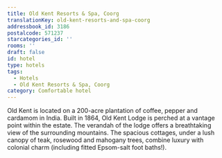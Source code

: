 ```yaml
---
title: Old Kent Resorts & Spa, Coorg
translationKey: old-kent-resorts-and-spa-coorg
addressbook_id: 3186
postalcode: 571237
starcategories_id: ''
rooms: ''
draft: false
id: hotel
type: hotels
tags:
  - Hotels
  - Old Kent Resorts & Spa, Coorg
category: Comfortable hotel
---
```

Old Kent is located on a 200-acre plantation of coffee, pepper and cardamom in India. Built in 1864, Old Kent Lodge is perched at a vantage point within the estate. The verandah of the lodge offers a breathtaking view of the surrounding mountains. The spacious cottages, under a lush canopy of teak, rosewood and mahogany trees, combine luxury with colonial charm (including fitted Epsom-salt foot baths!).